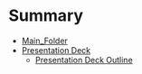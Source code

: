 # Summary

* [Main_Folder](mainfolder.md)
* [Presentation Deck](presentation_deck.md)
   * [Presentation Deck Outline](presentation_deck_Outline.md)

